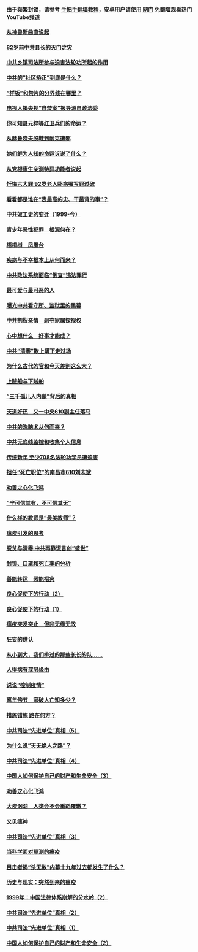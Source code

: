 #### 由于频繁封锁，请参考 [手把手翻墙教程](https://github.com/gfw-breaker/guides/wiki/)，安卓用户请使用 [网门](https://github.com/gfw-breaker/nogfw/blob/master/dl.md?t=04140401) 免翻墙观看热门YouTube频道 

#### [从神兽断曲直说起](../pages/19/423201.md?t=04140401) 

#### [82岁前中共县长的灭门之灾](../pages/19/423055.md?t=04140401) 

#### [中共乡镇司法所参与迫害法轮功所起的作用](../pages/19/423064.md?t=04140401) 

#### [中共的“社区矫正”到底是什么？](../pages/19/422870.md?t=04140401) 

#### [“样板”和禁片的分界线在哪里？](../pages/19/422704.md?t=04140401) 

#### [电视人揭央视“自焚案”报导源自政法委](../pages/19/422770.md?t=04140401) 

#### [你可知聂元梓等红卫兵们的命运？](../pages/19/422848.md?t=04140401) 

#### [从赫鲁晓夫脱鞋到耐克遭邪](../pages/19/422826.md?t=04140401) 

#### [她们鲜为人知的命运诉说了什么？](../pages/19/422754.md?t=04140401) 

#### [从党棍康生亲测特异功能者说起](../pages/19/422657.md?t=04140401) 

#### [忏悔六大罪 92岁老人卧病嘱写罪过碑](../pages/19/422750.md?t=04140401) 

#### [看看都是谁在“表最高的忠、干最背的事”？](../pages/19/422703.md?t=04140401) 

#### [中共奴工史的变迁（1999-今）](../pages/19/422656.md?t=04140401) 

#### [青少年恶性犯罪　根源何在？](../pages/19/422449.md?t=04140401) 

#### [梧桐树　凤凰台](../pages/19/422442.md?t=04140401) 

#### [疾病与不幸根本上从何而来？](../pages/19/422438.md?t=04140401) 

#### [中共政法系统面临“倒查”违法罪行](../pages/19/422497.md?t=04140401) 

#### [最可爱与最可恶的人](../pages/19/422448.md?t=04140401) 

#### [曝光中共看守所、监狱里的黑幕](../pages/19/422390.md?t=04140401) 

#### [中共割裂亲情　剥夺家属探视权](../pages/19/422364.md?t=04140401) 

#### [心中想什么　好事才能成？](../pages/19/422318.md?t=04140401) 

#### [中共“清零”欺上瞒下走过场](../pages/19/422306.md?t=04140401) 

#### [为什么古代的官和今天差别这么大？](../pages/19/422228.md?t=04140401) 

#### [上贼船与下贼船](../pages/19/422276.md?t=04140401) 

#### [“三千孤儿入内蒙”背后的真相](../pages/19/422229.md?t=04140401) 

#### [天道好还　又一中央610副主任落马](../pages/19/422155.md?t=04140401) 

#### [中共的洗脑术从何而来？](../pages/19/422154.md?t=04140401) 

#### [中共无底线监控和收集个人信息](../pages/19/422039.md?t=04140401) 

#### [传统新年 至少708名法轮功学员遭迫害](../pages/19/421946.md?t=04140401) 

#### [担任“死亡职位”的南昌市610刘志斌](../pages/19/421957.md?t=04140401) 

#### [劝善之心化飞鸿](../pages/19/421164.md?t=04140401) 

#### [“宁可信其有，不可信其无”](../pages/19/421691.md?t=04140401) 

#### [什么样的教师是“最美教师”？](../pages/19/421755.md?t=04140401) 

#### [瘟疫引发的思考](../pages/19/421594.md?t=04140401) 

#### [脱贫与清零 中共再靠谎言创“盛世”](../pages/19/421590.md?t=04140401) 

#### [封锁、口罩和死亡率的分析](../pages/19/421495.md?t=04140401) 

#### [善能转运　恶能招灾](../pages/19/421334.md?t=04140401) 

#### [良心促使下的行动（2）](../pages/19/421361.md?t=04140401) 

#### [良心促使下的行动（1）](../pages/19/421302.md?t=04140401) 

#### [瘟疫突发突止　但非无缘无故](../pages/19/421281.md?t=04140401) 

#### [狂妄的供认](../pages/19/421199.md?t=04140401) 

#### [从小到大，我们排过的那些长长的队……](../pages/19/421243.md?t=04140401) 

#### [人得病有深层缘由](../pages/19/420864.md?t=04140401) 

#### [说说“控制疫情”](../pages/19/420831.md?t=04140401) 

#### [离年傍节　家破人亡知多少？](../pages/19/420563.md?t=04140401) 

#### [措施错施  路在何方？](../pages/19/420076.md?t=04140401) 

#### [中共司法“先进单位”真相（5）](../pages/19/419453.md?t=04140401) 

#### [为什么说“天无绝人之路”？](../pages/19/419618.md?t=04140401) 

#### [中共司法“先进单位”真相（4）](../pages/19/419452.md?t=04140401) 

#### [中国人如何保护自己的财产和生命安全（3）](../pages/19/419405.md?t=04140401) 

#### [劝善之心化飞鸿](../pages/19/418758.md?t=04140401) 

#### [大疫汹汹　人类会不会重蹈覆辙？](../pages/19/419691.md?t=04140401) 

#### [又见瘟神](../pages/19/419225.md?t=04140401) 

#### [中共司法“先进单位”真相（3）](../pages/19/419451.md?t=04140401) 

#### [当科学面对莫测的瘟疫](../pages/19/419625.md?t=04140401) 

#### [目击者揭“杀无赦”内幕十九年过去都发生了什么？](../pages/19/419617.md?t=04140401) 

#### [历史与现实：突然到来的瘟疫](../pages/19/419619.md?t=04140401) 

#### [1999年：中国法律体系崩解的分水岭（2）](../pages/19/419455.md?t=04140401) 

#### [中共司法“先进单位”真相（2）](../pages/19/419450.md?t=04140401) 

#### [中共司法“先进单位”真相（1）](../pages/19/419449.md?t=04140401) 

#### [中国人如何保护自己的财产和生命安全（2）](../pages/19/419404.md?t=04140401) 

